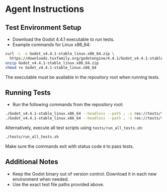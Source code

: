 # Agent Instructions

## Test Environment Setup
- Download the Godot 4.4.1 executable to run tests.
- Example commands for Linux x86_64:

```bash
curl -L -o Godot_v4.4.1-stable_linux.x86_64.zip \
  https://downloads.tuxfamily.org/godotengine/4.4.1/Godot_v4.4.1-stable_linux.x86_64.zip
unzip Godot_v4.4.1-stable_linux.x86_64.zip
chmod +x Godot_v4.4.1-stable_linux.x86_64
```

The executable must be available in the repository root when running tests.

## Running Tests
- Run the following commands from the repository root:

```bash
./Godot_v4.4.1-stable_linux.x86_64 --headless --path . -s res://tests/test_addition.gd
./Godot_v4.4.1-stable_linux.x86_64 --headless --path . -s res://tests/test_maze_data.gd
```
Alternatively, execute all test scripts using `tests/run_all_tests.sh`:

```bash
./tests/run_all_tests.sh
```

Make sure the commands exit with status code `0` to pass tests.

## Additional Notes
- Keep the Godot binary out of version control. Download it in each new environment when needed.
- Use the exact test file paths provided above.
